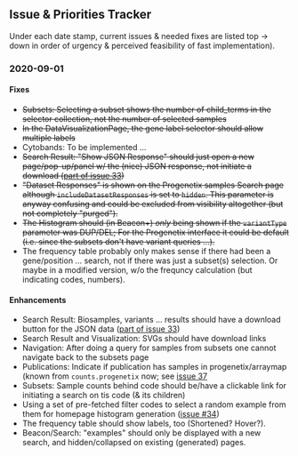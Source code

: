 ## Issue & Priorities Tracker

Under each date stamp, current issues & needed fixes are listed top -> down in
order of urgency & perceived feasibility of fast implementation).

### 2020-09-01

#### Fixes

*  ~~Subsets: Selecting a subset shows the number of child_terms in the selector
collection, not the number of selected samples~~
*  ~~In the DataVisualizationPage, the gene label selector should allow multiple
labels~~
* Cytobands: To be implemented ...
* ~~Search Result: "Show JSON Response" should just open a new page/pop-up/panel w/
the (nice) JSON response, not initiate a download ([part of issue 33](https://github.com/ptoussai/progenetix-next/issues/33))~~
* ~~"Dataset Responses" is shown on the Progenetix samples Search page although `includeDatasetResponses` is set to `hidden`. This parameter is anyway confusing
and could be excluded from visibility altogether (but not completely "purged").~~
* ~~The Histogram should (in Beacon+) _only_ being shown if the `variantType`
parameter was DUP/DEL; For the Progenetix interface it could be default (i.e.
since the subsets don't have variant queries ...).~~
* The frequency table probably only makes sense if there had been a gene/position
... search, not if there was just a subset(s) selection. Or maybe in a modified
version, w/o the frequncy calculation (but indicating codes, numbers).

#### Enhancements

* Search Result: Biosamples, variants ... results should have a download button
for the JSON data ([part of issue 33](https://github.com/ptoussai/progenetix-next/issues/33))
* Search Result and Visualization: SVGs should have download links
* Navigation: After doing a query for samples from subsets one cannot navigate back
to the subsets page
* Publications: Indicate if publication has samples in progenetix/arraymap (known
  from `counts.progenetix` now; see [issue 37](https://github.com/ptoussai/progenetix-next/issues/37)
* Subsets: Sample counts behind code should be/have a clickable link for initiating
a search on tis code (& its children)
* Using a set of pre-fetched filter codes to select a random example from them
for homepage histogram generation ([issue #34](https://github.com/ptoussai/progenetix-next/issues/34))
* The frequency table should show labels, too (Shortened? Hover?).
* Beacon/Search: "examples" should only be displayed with a new search, and hidden/collapsed
on existing (generated) pages.

